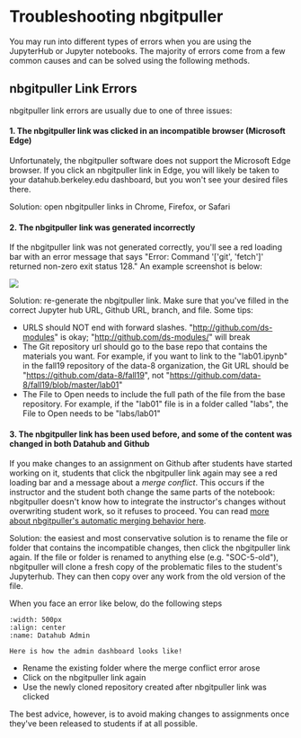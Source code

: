 # Troubleshooting nbgitpuller

You may run into different types of errors when you are using the JupyterHub or Jupyter notebooks. The majority of errors come from a few common causes and can be solved using the following methods.

## nbgitpuller Link Errors

nbgitpuller link errors are usually due to one of three issues:

#### 1. The nbgitpuller link was clicked in an incompatible browser (Microsoft Edge)
Unfortunately, the nbgitpuller software does not support the Microsoft Edge browser. If you click an nbgitpuller link in Edge, you will likely be taken to your datahub.berkeley.edu dashboard, but you won't see your desired files there. 

Solution: open nbgitpuller links in Chrome, Firefox, or Safari

#### 2. The nbgitpuller link was generated incorrectly
If the nbgitpuller link was not generated correctly, you'll see a red loading bar with an error message that says "Error: Command '['git', 'fetch']' returned non-zero exit status 128." An example screenshot is below:

![](../../assets/broken-nbgitpuller-link.png)

Solution: re-generate the nbgitpuller link. Make sure that you've filled in the correct Jupyter hub URL, Github URL, branch, and file. Some tips:
* URLS should NOT end with forward slashes. "http://github.com/ds-modules" is okay; "http://github.com/ds-modules/" will break
* The Git repository url should go to the base repo that contains the materials you want. For example, if you want to link to the "lab01.ipynb" in the fall19 repository of the data-8 organization, the Git URL should be "https://github.com/data-8/fall19", not "https://github.com/data-8/fall19/blob/master/lab01"
* The File to Open needs to include the full path of the file from the base repository. For example, if the "lab01" file is in a folder called "labs", the File to Open needs to be "labs/lab01"

#### 3. The nbgitpuller link has been used before, and some of the content was changed in both Datahub and Github
If you make changes to an assignment on Github after students have started working on it, students that click the nbgitpuller link again may see a red loading bar and a message about a *merge conflict*. This occurs if the instructor and the student both change the same parts of the notebook: nbgitpuller doesn't know how to integrate the instructor's changes without overwriting student work, so it refuses to proceed. You can read [more about nbgitpuller's automatic merging behavior here](https://jupyterhub.github.io/nbgitpuller/topic/automatic-merging.html).

Solution: the easiest and most conservative solution is to rename the file or folder that contains the incompatible changes, then click the nbgitpuller link again. If the file or folder is renamed to anything else (e.g. "SOC-5-old"), nbgitpuller will clone a fresh copy of the problematic files to the student's Jupyterhub. They can then copy over any work from the old version of the file.

When you face an error like below, do the following steps
```{figure} ../../images/mergeconflict.png
:width: 500px
:align: center
:name: Datahub Admin

Here is how the admin dashboard looks like!
```

- Rename the existing folder where the merge conflict error arose
- Click on the nbgitpuller link again
- Use the newly cloned repository created after nbgitpuller link was clicked
 

The best advice, however, is to avoid making changes to assignments once they've been released to students if at all possible.

